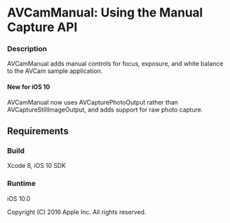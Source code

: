 # AVCamManual: Using the Manual Capture API

### Description
AVCamManual adds manual controls for focus, exposure, and white balance to the AVCam sample application.

#### New for iOS 10

AVCamManual now uses AVCapturePhotoOutput rather than AVCaptureStillImageOutput, and adds support for raw photo capture.



## Requirements

### Build

Xcode 8, iOS 10 SDK

### Runtime

iOS 10.0

Copyright (C) 2016 Apple Inc. All rights reserved.
